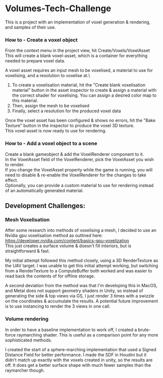 # Volumes-Tech-Challenge

This is a project with an implementation of voxel generation & rendering, and samples of their use.

### How to - Create a voxel object
From the context menu in the project view, hit Create/Voxels/VoxelAsset\
This will create a blank voxel-asset, which is a container for everything needed to prepare voxel data.

A voxel asset requires an input mesh to be voxelised, a material to use for voxelising, and a resolution to voxelise at.\
1. To create a voxelisation material, hit the "Create blank voxelisation material" button in the asset inspector to create & assign a material with the correct shader for voxelising. You can assign a desired color map to this material.
2. Then, assign the mesh to be voxelised
3. Finally, select a resolution for the produced voxel data

Once the voxel asset has been configured & shows no errors, hit the "Bake Texture" button in the inspector to produce the voxel 3D texture.\
This voxel asset is now ready to use for rendering.

### How to - Add a voxel object to a scene
Create a blank gameobject & add the VoxelRenderer component to it.\
In the VoxelAsset field of the VoxelRenderer, pick the VoxelAsset you wish to render.\
If you change the VoxelAsset property while the game is running, you will need to disable & re-enable the VoxelRenderer for the changes to take effect.\
Optionally, you can provide a custom material to use for rendering instead of an automatically generated material.

## Development Challenges:

### Mesh Voxelisation

After some research into methods of voxelising a mesh, I decided to use an Nvidia gpu voxelisation method as outlined here:\
https://developer.nvidia.com/content/basics-gpu-voxelization  
This just creates a surface volume & doesn't fill interiors, but is straightforward & fast.

My initial attempt followed this method closely, using a 3D RenderTexture as the UAV target. I was unable to get this initial attempt working, but switching from a RenderTexture to a ComputeBuffer both worked and was easier to read back the contents of for offline storage.

A second deviation from the method was that I'm developing this in MacOS, and Metal does not support geometry shaders in Unity, so instead of generating the side & top views via GS, I just render 3 times with a swizzle on the coordinates & accumulate the results. A potential future improvement is to use instancing to render the 3 views in one call.

### Volume rendering

In order to have a baseline implementation to work off, I created a brute-force raymarching shader. This is useful as a comparison point for any more sophisticated methods.

I created the start of a sphere-marching implementation that used a Signed Distance Field for better performance. I made the SDF in Houdini but it didn't match up exactly with the voxels created in unity, so the results are off. It does get a better surface shape with much fewer samples than the raymarcher though.